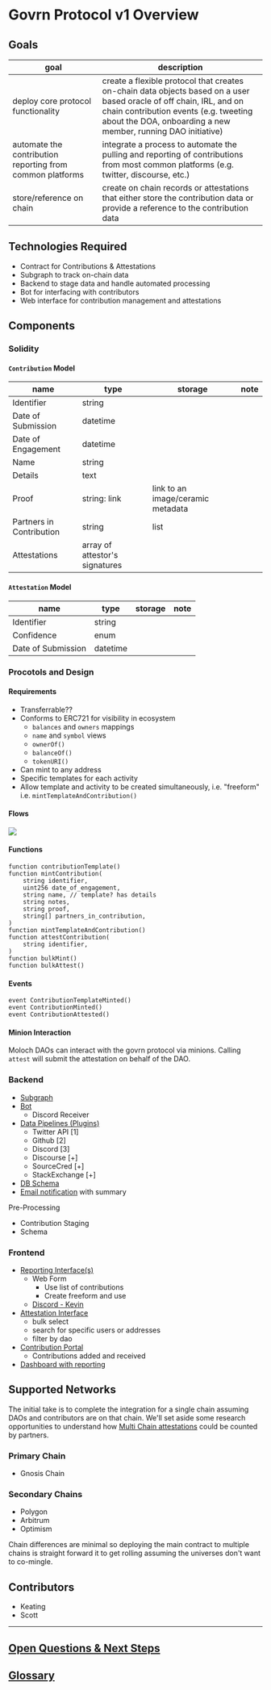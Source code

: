 # Govrn Protocol v1 Overview

## Goals

| goal | description  |
|------|--------------|
| deploy core protocol functionality | create a flexible protocol that creates on-chain data objects based on a user based oracle of off chain, IRL, and on chain contribution events (e.g. tweeting about the DOA, onboarding a new member, running DAO initiative) | 
| automate the contribution reporting from common platforms | integrate a process to automate the pulling and reporting of contributions from most common platforms (e.g. twitter, discourse, etc.)
| store/reference on chain | create on chain records or attestations that either store the contribution data or provide a reference to the contribution data | 

## Technologies Required

- Contract for Contributions & Attestations
- Subgraph to track on-chain data
- Backend to stage data and handle automated processing
- Bot for interfacing with contributors
- Web interface for contribution management and attestations

## Components

### Solidity

#### `Contribution` Model

| name | type | storage | note |
|------|------|------|------|
| Identifier | string |     |     |
| Date of Submission | datetime |     |     |
| Date of Engagement | datetime |     |     |
| Name | string |     |     |
| Details | text |     |     |
| Proof | string: link | link to an image/ceramic metadata |     |
| Partners in Contribution | string | list |     |
| Attestations | array of attestor's signatures |     |

#### `Attestation` Model

| name | type | storage | note |
|------|------|------|------|
| Identifier | string |     |     |
| Confidence | enum |     |     |
| Date of Submission | datetime |     |     |

### Procotols and Design

#### Requirements

- Transferrable??
- Conforms to ERC721 for visibility in ecosystem
  - `balances` and `owners` mappings
  - `name` and `symbol` views
  - `ownerOf()`
  - `balanceOf()`
  - `tokenURI()`
- Can mint to any address
- Specific templates for each activity
- Allow template and activity to be created simultaneously, i.e. "freeform" i.e. `mintTemplateAndContribution()`

#### Flows

![](https://i.imgur.com/iI6WILE.png)

#### Functions

```solidity
function contributionTemplate()
function mintContribution(
    string identifier,
    uint256 date_of_engagement,
    string name, // template? has details
    string notes,
    string proof,
    string[] partners_in_contribution,
)
function mintTemplateAndContribution()
function attestContribution(
    string identifier,
)
function bulkMint()
function bulkAttest()
```

#### Events

```solidity
event ContributionTemplateMinted()
event ContributionMinted()
event ContributionAttested()
```

#### Minion Interaction

Moloch DAOs can interact with the govrn protocol via minions. Calling `attest` will submit the attestation on behalf of the DAO.

### Backend

- [Subgraph](./Subgraph.md)
- [Bot](./Bot_Spec.md)
    - Discord Receiver
- [Data Pipelines (Plugins)](./Data_Pipelines.md)
    - Twitter API [1]
    - Github [2]
    - Discord [3]
    - Discourse [+]
    - SourceCred [+]
    - StackExchange [+]
- [DB Schema](https://dbdiagram.io/d/623520f00ac038740c5e0a0a)
- [Email notification](./Notifications.md) with summary

Pre-Processing

- Contribution Staging
- Schema

### Frontend

- [Reporting Interface(s)](./Reporting_Form.md)
    - Web Form
        - Use list of contributions
        - Create freeform and use
    - [Discord - Kevin](./Bot_Spec.md)
- [Attestation Interface](./Attestation.md)
    - bulk select
    - search for specific users or addresses
    - filter by dao
- [Contribution Portal](./Contribution_Portal.md)
    - Contributions added and received
- [Dashboard with reporting](./Organization_Reporting.md)

## Supported Networks

The initial take is to complete the integration for a single chain assuming DAOs and contributors are on that chain. We'll set aside some research opportunities to understand how [Multi Chain attestations](./Multi_Chain_Protocol) could be counted by partners.

### Primary Chain
- Gnosis Chain

### Secondary Chains
- Polygon
- Arbitrum
- Optimism

Chain differences are minimal so deploying the main contract to multiple chains is straight forward it to get rolling assuming the universes don't want to co-mingle. 

## Contributors
- Keating
- Scott

---

## [Open Questions & Next Steps](./Open_Questions.md)

## [Glossary](./Glossary.md)
